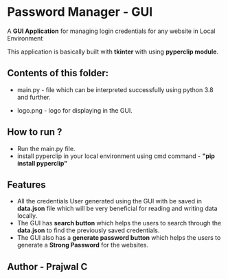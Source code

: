 # Password Manager - GUI

A **GUI Application** for managing login credentials for any website in Local Environment

This application is basically built with **tkinter** with using **pyperclip module**.

## Contents of this folder:
  - main.py - file which can be interpreted successfully using python 3.8 and further.

  - logo.png - logo for displaying in the GUI.


## How to run ?
- Run the main.py file.
- install pyperclip in your local environment using cmd command - **"pip install pyperclip"** 


## Features
- All the credentials User generated using the GUI with be saved in **data.json** file which will be very beneficial for reading and writing
  data locally.
- The GUI has **search button** which helps the users to search through the **data.json** to find the previously saved credentials.
- The GUI also has a **generate password button** which helps the users to generate a **Strong Password** for the websites.  


## Author - **Prajwal C**
